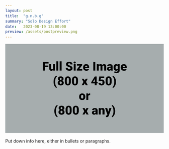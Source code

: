 ```yaml
---
layout: post
title:  "g.n.b.g"
summary: "Solo Design Effort"
date:   2023-08-19 13:00:00
preview: /assets/postpreview.png
---
```


![Picture 1](/assets/fullsize.png)

Put down info here, either in bullets or paragraphs.
